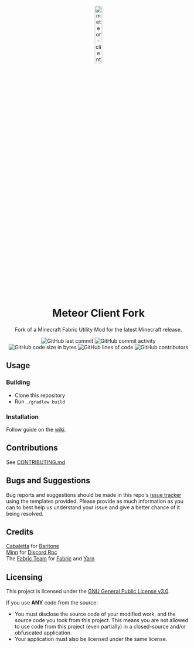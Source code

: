 
<p align="center">
<img src="https://raw.githubusercontent.com/Slavko-P/meteor-client-fork/master/meteor-forked.png" alt="meteor-client-logo" width="20%"/>
</p>

<h1 align="center">Meteor Client Fork</h1>

<p align="center">Fork of a Minecraft Fabric Utility Mod for the latest Minecraft release.</p>

<div align="center">
    <img src="https://shields.io/github/last-commit/Slavko-P/meteor-client-fork" alt="GitHub last commit"/>
    <img src="https://img.shields.io/github/commit-activity/w/Slavko-P/meteor-client-fork" alt="GitHub commit activity"/>
    <br>
    <img src="https://img.shields.io/github/languages/code-size/Slavko-P/meteor-client-fork" alt="GitHub code size in bytes"/>
    <img src="https://tokei.rs/b1/github/Slavko-P/meteor-client-fork" alt="GitHub lines of code"/>
    <img src="https://img.shields.io/github/contributors/Slavko-P/meteor-client-fork" alt="GitHub contributors"/>
</div>

## Usage

### Building
- Clone this repository
- Run `./gradlew build`

### Installation
Follow guide on the [wiki](https://github.com/MeteorDevelopment/meteor-client/wiki/Installation).

## Contributions
See [CONTRIBUTING.md](https://github.com/MeteorDevelopment/meteor-client/blob/master/CONTRIBUTING.md)

## Bugs and Suggestions
Bug reports and suggestions should be made in this repo's [issue tracker](https://github.com/MeteorDevelopment/meteor-client/issues) using the templates provided. Please provide as much information as you can to best help us understand your issue and give a better chance of it being resolved.

## Credits
[Cabaletta](https://github.com/cabaletta) for [Baritone](https://github.com/cabaletta/baritone)  
[Minn](https://github.com/MinnDevelopment) for [Discord Rpc](https://github.com/MinnDevelopment/java-discord-rpc)  
The [Fabric Team](https://github.com/FabricMC) for [Fabric](https://github.com/FabricMC/fabric-loader) and [Yarn](https://github.com/FabricMC/yarn)

## Licensing
This project is licensed under the [GNU General Public License v3.0](https://www.gnu.org/licenses/gpl-3.0.en.html). 

If you use **ANY** code from the source:
- You must disclose the source code of your modified work, and the source code you took from this project. This means you are not allowed to use code from this project (even partially) in a closed-source and/or obfuscated application.
- Your application must also be licensed under the same license.
